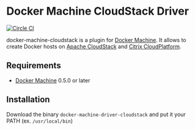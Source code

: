 # Docker Machine CloudStack Driver                                                 
                                                                                   
[![Circle CI](https://circleci.com/gh/atsaki/docker-machine-driver-cloudstack.svg?style=svg)](https://circleci.com/gh/atsaki/docker-machine-driver-cloudstack)

docker-machine-cloudstack is a plugin for [Docker Machine](https://docs.docker.com/machine/).
It allows to create Docker hosts on [Apache CloudStack](https://cloudstack.apache.org/) and
[Citrix CloudPlatform](http://www.citrix.com/products/cloudplatform/overview.html).
                                                                                   
## Requirements                                                                    
                                                                                   
* [Docker Machine](https://docs.docker.com/machine/) 0.5.0 or later            
                                                                                   
## Installation                                                                    
                                                                                   
Download the binary `docker-machine-driver-cloudstack` and put it your PATH (ex. `/usr/local/bin`)
     
